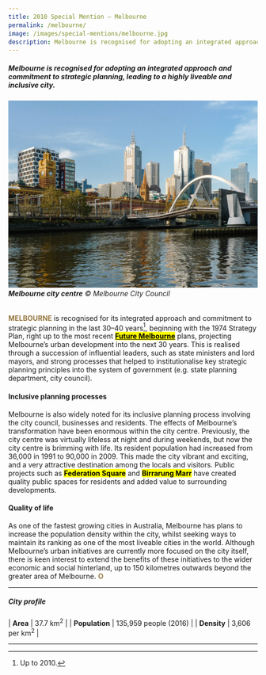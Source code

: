 ```yaml
---
title: 2010 Special Mention — Melbourne
permalink: /melbourne/
image: /images/special-mentions/melbourne.jpg
description: Melbourne is recognised for adopting an integrated approach and commitment to strategic planning, leading to a highly liveable and inclusive city.
---
```


##### Melbourne is recognised for adopting an integrated approach and commitment to strategic planning, leading to a highly liveable and inclusive city.

###### ![Melbourne](/images/special-mentions/melbourne.jpg)**Melbourne city centre** © Melbourne City Council

<b><font color="#967942">MELBOURNE</font></b> is recognised for its integrated approach and commitment to strategic planning in the last 30–40 years[^1], beginning with the 1974 Strategy Plan, right up to the most recent [**<mark>Future Melbourne</mark>**](https://www.melbourne.vic.gov.au/about-melbourne/future-melbourne/future-melbourne-2026-plan/Pages/future-melbourne-2026-plan.aspx) plans, projecting Melbourne’s urban development into the next 30 years. This is realised through a succession of influential leaders, such as state ministers and lord mayors, and strong processes that helped to institutionalise key strategic planning principles into the system of government (e.g. state planning department, city council).

#### **Inclusive planning processes**

Melbourne is also widely noted for its inclusive planning process involving the city council, businesses and residents. The effects of Melbourne’s transformation have been enormous within the city centre. Previously, the city centre was virtually lifeless at night and during weekends, but now the city centre is brimming with life. Its resident population had increased from 36,000 in 1991 to 90,000 in 2009. This made the city vibrant and exciting, and a very attractive destination among the locals and visitors. Public projects such as **<mark>Federation Square</mark>** and **<mark>Birrarung Marr</mark>** have created quality public spaces for residents and added value to surrounding developments.

#### **Quality of life**

As one of the fastest growing cities in Australia, Melbourne has plans to increase the population density within the city, whilst seeking ways to maintain its ranking as one of the most liveable cities in the world. Although Melbourne’s urban initiatives are currently more focused on the city itself, there is keen interest to extend the benefits of these initiatives to the wider economic and social hinterland, up to 150 kilometres outwards beyond the greater area of Melbourne. **<font color="#967942">O</font>**

---

##### **City profile**

| **Area** | 37.7 km<sup>2</sup> |
| **Population** | 135,959 people (2016) | 
| **Density** | 3,606 per km<sup>2</sup> |

---

[^1]: Up to 2010. 
